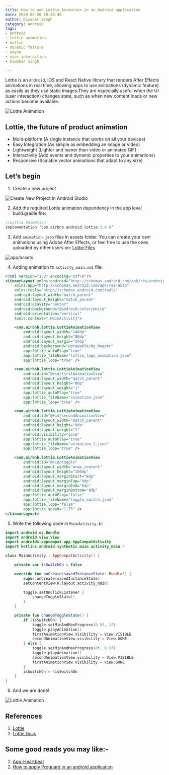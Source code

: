 ```yaml
---
title: How to add Lottie Animation in an Android application
date: 2020-08-26 18:40:48
author: Diwakar Singh
category: Android
tags:
- android
- lottie animation
- kotlin
- dynamic feature
- nayan
- user interaction
- Diwakar Singh

---
```


Lottie is an `Android`, IOS and React Native library that renders After Effects animations in real time, allowing apps to use animations (dynamic feature) as easily as they use static images.They are especially useful when the UI (user interaction) changes state, such as when new content loads or new actions become available.

![Lottie Animation](/blog/Android/How-to-add-Lottie-Animation-in-an-Android-app/image_1.gif)

## Lottie, the future of product animation

- Multi-platform (A single instance that works on all your devices)
- Easy Integration (As simple as embedding an image or video)
- Lightweight (Lighter and leaner than video or animated GIF)
- Interactivity (Add events and dynamic properties to your animations)
- Responsive (Scalable vector animations that adapt to any size)

## Let’s begin

1. Create a new project

![Create New Project In Android Studio](/blog/Android/How-to-add-Lottie-Animation-in-an-Android-app/image_2.jpg)

2. Add the required Lottie animation dependency in the app level build.gradle file:

```gradle
//Lottie Animation
implementation ‘com.airbnb.android:lottie:3.4.0’
```
3. Add `animation.json` files in assets folder. You can create your own animations using Adobe After Effects, or feel free to use the ones uploaded by other users on: [Lottie Files](https://lottiefiles.com/)

![app/assets](/blog/Android/How-to-add-Lottie-Animation-in-an-Android-app/image_3.jpg)

4. Adding animation to `activity_main.xml` file:

```xml
<?xml version="1.0" encoding="utf-8"?>
<LinearLayout xmlns:android="http://schemas.android.com/apk/res/android"
    xmlns:app="http://schemas.android.com/apk/res-auto"
    xmlns:tools="http://schemas.android.com/tools"
    android:layout_width="match_parent"
    android:layout_height="match_parent"
    android:gravity="center"
    android:background="@android:color/white"
    android:orientation="vertical"
    tools:context=".MainActivity">

    <com.airbnb.lottie.LottieAnimationView
        android:layout_width="140dp"
        android:layout_height="80dp"
        android:layout_margin="24dp"
        android:background="@drawable/bg_header"
        app:lottie_autoPlay="true"
        app:lottie_fileName="lottie_logo_animation.json"
        app:lottie_loop="true" />

    <com.airbnb.lottie.LottieAnimationView
        android:id="@+id/firstAnimationView"
        android:layout_width="match_parent"
        android:layout_height="0dp"
        android:layout_weight="1"
        app:lottie_autoPlay="true"
        app:lottie_fileName="animation.json"
        app:lottie_loop="true" />

    <com.airbnb.lottie.LottieAnimationView
        android:id="@+id/secondAnimationView"
        android:layout_width="match_parent"
        android:layout_height="0dp"
        android:layout_weight="1"
        android:visibility="gone"
        app:lottie_autoPlay="true"
        app:lottie_fileName="animation_1.json"
        app:lottie_loop="true" />

    <com.airbnb.lottie.LottieAnimationView
        android:id="@+id/toggle"
        android:layout_width="wrap_content"
        android:layout_height="100dp"
        android:layout_marginStart="8dp"
        android:layout_marginTop="8dp"
        android:layout_marginEnd="8dp"
        android:layout_marginBottom="8dp"
        app:lottie_autoPlay="false"
        app:lottie_fileName="toggle_switch.json"
        app:lottie_loop="false"
        app:lottie_speed="1.75" />
</LinearLayout>
```

5. Write the following code in `MainActivity.kt`

```kotlin
import android.os.Bundle
import android.view.View
import androidx.appcompat.app.AppCompatActivity
import kotlinx.android.synthetic.main.activity_main.*

class MainActivity : AppCompatActivity() {

    private var isSwitchOn = false

    override fun onCreate(savedInstanceState: Bundle?) {
        super.onCreate(savedInstanceState)
        setContentView(R.layout.activity_main)

        toggle.setOnClickListener {
            changeToggleState()
        }
    }

    private fun changeToggleState() {
        if (isSwitchOn) {
            toggle.setMinAndMaxProgress(0.5f, 1f)
            toggle.playAnimation()
            firstAnimationView.visibility = View.VISIBLE
            secondAnimationView.visibility = View.GONE
        } else {
            toggle.setMinAndMaxProgress(0f, 0.5f)
            toggle.playAnimation()
            secondAnimationView.visibility = View.VISIBLE
            firstAnimationView.visibility = View.GONE
        }
        isSwitchOn = !isSwitchOn
    }
}
```
6. And we are done!

![Lottie Animation](/blog/Android/How-to-add-Lottie-Animation-in-an-Android-app/image_4.gif)

## References

1. [Lottie](https://airbnb.design/introducing-lottie/)
2. [Lottie Docs](https://airbnb.io/lottie/#/android)

## Some good reads you may like:-

1. [App-Heartbeat](https://nayan.co/blog/Android/App-Heartbeat/)
2. [How to apply Proguard in an android application](https://nayan.co/blog/Android/Applying-Proguard-in-an-android-application/)